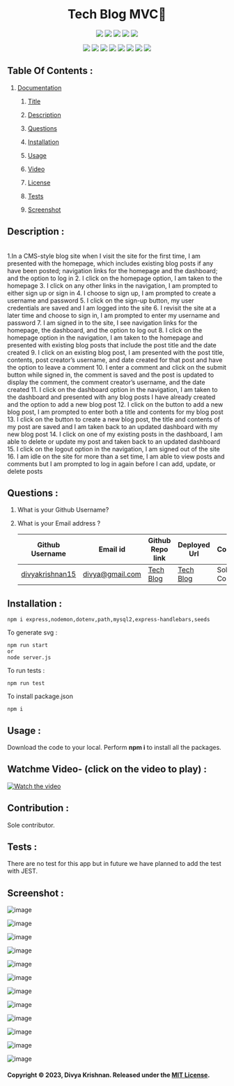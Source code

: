 <!-- # SVG LOGO maker with nodejs ![License: MIT](https://img.shields.io/badge/License-MIT-yellow.svg) 
 [![Node.js](https://img.shields.io/badge/Node.js-43853D?style=for-the-badge&logo=node.js&logoColor=white)](https://nodejs.org/) 
 [![JavaScript](https://img.shields.io/badge/JavaScript-F7DF1E?style=for-the-badge&logo=javascript&logoColor=black)](https://developer.mozilla.org/en-US/docs/Web/JavaScript) 
 [![Inquirer](https://img.shields.io/badge/Inquirer-0d0d0d?style=for-the-badge&logo=inquirer&logoColor=white)](https://www.npmjs.com/package/inquirer) -->

 
<h1 align="center">Tech Blog MVC👋</h1>
  
<p align="center">
    <img src="https://img.shields.io/github/repo-size/divyakrishnan15/TechBlog_mvc" />
    <img src="https://img.shields.io/github/languages/top/divyakrishnan15/TechBlog_mvc"  />
    <img src="https://img.shields.io/github/issues/divyakrishnan15/TechBlog_mvc" />
    <img src="https://img.shields.io/github/last-commit/divyakrishnan15/TechBlog_mvc" >
    <a href="https://github.com/divyakrishnan15"><img src="https://img.shields.io/github/followers/divyakrishnan15?style=social" target="_blank" /></a
</p>
  
<p align="center">
    <img src="https://img.shields.io/badge/Javascript-yellow" />
    <img src="https://img.shields.io/badge/express-handlebars-blue"  />
    <img src="https://img.shields.io/badge/-node.js-green" />
    <img src="https://img.shields.io/badge/-MVC-red" >
    <img src="https://img.shields.io/badge/-sequelize-lightgrey" />
    <img src="https://img.shields.io/badge/-json-orange" />
    <img src="https://img.shields.io/badge/mySQL-blue"  />
    <img src="https://img.shields.io/badge/express.js-green" />
</p>

 ## Table Of Contents : 
 1.  [Documentation](#documentation) 

        1.  [Title](#Title) 

        2.  [Description](#Description) 

        3.  [Questions](#Questions) 

        4.  [Installation](#Installation) 

        5.  [Usage](#Usage) 

        6.  [Video](#Video) 

        7.  [License](#License) 

        8. [Tests](#Tests) 

        9. [Screenshot](#screenshot) 
 
 ## Description :  
 <a name="Description"></a>  
1.In a CMS-style blog site when I visit the site for the first time, I am presented with the homepage, which includes existing blog posts if any have been posted; navigation links for the homepage and the dashboard; and the option to log in
2. I click on the homepage option, I am taken to the homepage
3. I click on any other links in the navigation, I am prompted to either sign up or sign in
4. I choose to sign up, I am prompted to create a username and password
5. I click on the sign-up button, my user credentials are saved and I am logged into the site
6. I revisit the site at a later time and choose to sign in, I am prompted to enter my username and password
7. I am signed in to the site, I see navigation links for the homepage, the dashboard, and the option to log out
8. I click on the homepage option in the navigation, I am taken to the homepage and presented with existing blog posts that include the post title and the date created
9. I click on an existing blog post, I am presented with the post title, contents, post creator’s username, and date created for that post and have the option to leave a comment
10. I enter a comment and click on the submit button while signed in, the comment is saved and the post is updated to display the comment, the comment creator’s username, and the date created
11. I click on the dashboard option in the navigation, I am taken to the dashboard and presented with any blog posts I have already created and the option to add a new blog post
12. I click on the button to add a new blog post, I am prompted to enter both a title and contents for my blog post
13. I click on the button to create a new blog post, the title and contents of my post are saved and I am taken back to an updated dashboard with my new blog post
14. I click on one of my existing posts in the dashboard, I am able to delete or update my post and taken back to an updated dashboard
15. I click on the logout option in the navigation, I am signed out of the site
16. I am idle on the site for more than a set time, I am able to view posts and comments but I am prompted to log in again before I can add, update, or delete posts

 ## Questions :  
 <a name="Questions"></a> 
 1. What is your Github Username? 
 2. What is your Email address ? 
 
    | Github Username  | **Email id** | **Github Repo link** | **Deployed Url** | **Contributor** |
    | --- | --- | --- | --- | --- |
    | [divyakrishnan15](https://github.com/divyakrishnan15) | divya@gmail.com | [Tech Blog](https://github.com/divyakrishnan15/TechBlog_mvc/) | [Tech Blog](https://divyakrishnan15.github.io/TechBlog_mvc/) | Sole Contributor |

 ## Installation :  
 <a name="Installation"></a> 
```shell 
npm i express,nodemon,dotenv,path,mysql2,express-handlebars,seeds
```

To generate svg :
```shell
npm run start 
or
node server.js
 ```

To run tests :
```shell
npm run test
 ```

To install package.json
```shell
npm i
```

 ## Usage :  
 <a name="Usage"></a> 
 Download the code to your local. 
 Perform **npm i** to install all the packages. 
 
   
 ## Watchme Video- (click on the video to play) : 
 <a name="Video"></a> 
 [![Watch the video](https://img.youtube.com/vi/1HmFZtpAr0s/maxresdefault.jpg)](https://youtu.be/1HmFZtpAr0s
 )

 ## Contribution :  
 <a name="License"></a> 
 Sole contributor.

 ## Tests :
 <a name="Tests"></a> 
 There are no test for this app but in future we have planned to add the test with JEST.
 ## Screenshot : 
 <a name="screenshot"></a> 
 ![image](https://github.com/divyakrishnan15/TechBlog_mvc/assets/40469923/a8fa72ca-4926-4eec-8794-660e6f5a2ad2)

 ![image](https://github.com/divyakrishnan15/TechBlog_mvc/assets/40469923/6f8053af-6a7c-412c-809f-ca5d679dac82)

 ![image](https://github.com/divyakrishnan15/TechBlog_mvc/assets/40469923/55227f2a-5459-4142-9849-3717d82e0395)

 ![image](https://github.com/divyakrishnan15/TechBlog_mvc/assets/40469923/d02c28c5-8bcc-4b5f-ac4f-1728dcfe54a0)

 ![image](https://github.com/divyakrishnan15/TechBlog_mvc/assets/40469923/62e08292-6eba-4277-b918-c0f9b149bd21)

 ![image](https://github.com/divyakrishnan15/TechBlog_mvc/assets/40469923/e6d6bddd-e9b5-4e97-8fcb-3732924dfb96)

 ![image](https://github.com/divyakrishnan15/TechBlog_mvc/assets/40469923/42ede599-5be6-42f2-b6b0-099a30047d0b)

 ![image](https://github.com/divyakrishnan15/TechBlog_mvc/assets/40469923/2dcd9bd2-8f98-4d76-87ab-af4f4e550072)

 ![image](https://github.com/divyakrishnan15/TechBlog_mvc/assets/40469923/dc2faec6-572c-478b-8dad-5a046a10ec01)

 ![image](https://github.com/divyakrishnan15/TechBlog_mvc/assets/40469923/c3c3c2c3-fb72-4908-9b74-d058993d84a5)

 ![image](https://github.com/divyakrishnan15/TechBlog_mvc/assets/40469923/1f1a2f68-d54c-4623-a17d-2f4ed1aa59cf)

 ![image](https://github.com/divyakrishnan15/TechBlog_mvc/assets/40469923/b985da62-22b2-4e02-82d8-3db57500523c)














 #### Copyright © 2023, Divya Krishnan. Released under the [MIT License](https://choosealicense.com/licenses/mit/).
